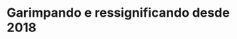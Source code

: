<!DOCTYPE html>
<html lang="pt-br">
<head>
    <meta charset="UTF-8">
    <meta name="viewport" content="width=device-width, initial-scale=1.0">
    <meta http-equiv="X-UA-Compatible" content="ie=edge">
    <title>Brecho Tresa GitHub Pages</title>
</head>
<body>
    <h1>Garimpando e ressignificando desde 2018</h1>
</body>
</html>
